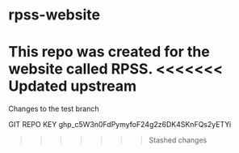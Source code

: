 # rpss-website
This repo was created for the website called RPSS.
<<<<<<< Updated upstream
=======

Changes to the test branch

GIT REPO KEY 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
>>>>>>> Stashed changes
